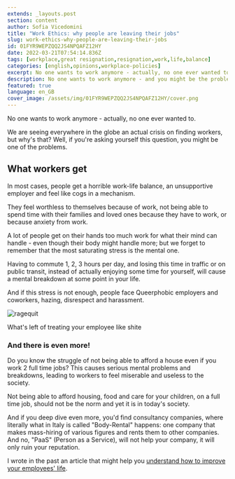 ```yaml
---
extends: _layouts.post
section: content
author: Sofia Vicedomini
title: "Work Ethics: why people are leaving their jobs"
slug: work-ethics-why-people-are-leaving-their-jobs
id: 01FYR9WEPZQQ2JS4NPQAFZ12HY
date: 2022-03-21T07:54:14.836Z
tags: [workplace,great resignation,resignation,work,life,balance]
categories: [english,opinions,workplace-policies]
excerpt: No one wants to work anymore - actually, no one ever wanted to.
description: No one wants to work anymore - and you might be the problem.
featured: true
language: en_GB
cover_image: /assets/img/01FYR9WEPZQQ2JS4NPQAFZ12HY/cover.png
---
```


No one wants to work anymore - actually, no one ever wanted to.

We are seeing everywhere in the globe an actual crisis on finding workers, but why's that? Well, if you're asking
yourself this question, you might be one of the problems.

## What workers get

In most cases, people get a horrible work-life balance, an unsupportive employer and feel like cogs in a mechanism.

They feel worthless to themselves because of work, not being able to spend time with their families and loved ones
because they have to work, or because anxiety from work.

A lot of people get on their hands too much work for what their mind can handle - even though their body might handle
more; but we forget to remember that the most saturating stress is the mental one.

Having to commute 1, 2, 3 hours per day, and losing this time in traffic or on public transit, instead of actually
enjoying some time for yourself, will cause a mental breakdown at some point in your life.

And if this stress is not enough, people face Queerphobic employers and coworkers, hazing, disrespect and harassment.

<div class="flex justify-center items-center flex-col">
    <img src="/assets/img/01FYR9WEPZQQ2JS4NPQAFZ12HY/ragequit.png" alt="ragequit"/>
    <p class="mt-0.5 text-sm text-gray-400">What's left of treating your employee like shite</p>
</div>

### And there is even more!

Do you know the struggle of not being able to afford a house even if you work 2 full time jobs? This causes serious
mental problems and breakdowns, leading to workers to feel miserable and useless to the society.

Not being able to afford housing, food and care for your children, on a full time job, should not be the norm and yet it
is in today's society.

And if you deep dive even more, you'd find consultancy companies, where literally what in Italy is called "Body-Rental"
happens: one company that makes mass-hiring of various figures and rents them to other companies. And no, "PaaS"
(Person as a Service), will not help your company, it will only ruin your reputation.

I wrote in the past an article that might help
you [understand how to improve your employees' life](/2022/02/09/inclusive-policies-for-the-21st-century-workplace/).
